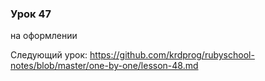 ### Урок 47

на оформлении

Следующий урок: https://github.com/krdprog/rubyschool-notes/blob/master/one-by-one/lesson-48.md